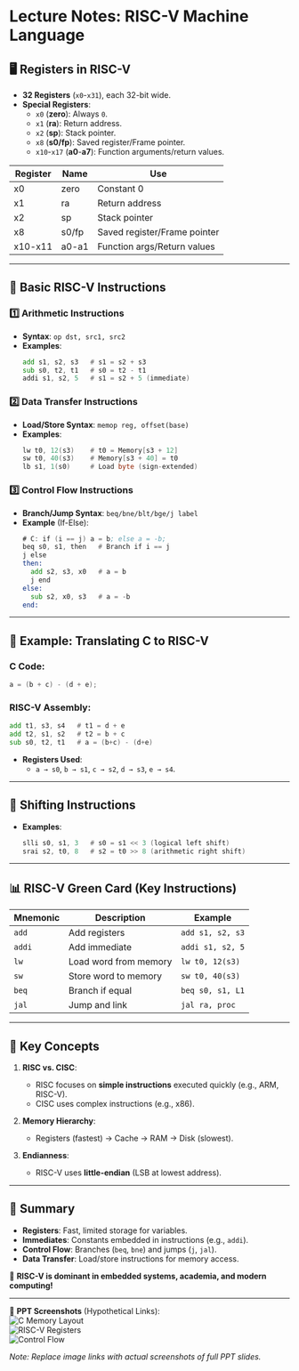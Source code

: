 # Lecture Notes: RISC-V Machine Language

## 🖥️ **Registers in RISC-V**
- **32 Registers** (`x0`-`x31`), each 32-bit wide.
- **Special Registers**:
  - `x0` (**zero**): Always `0`. 
  - `x1` (**ra**): Return address.
  - `x2` (**sp**): Stack pointer.
  - `x8` (**s0/fp**): Saved register/Frame pointer.
  - `x10`-`x17` (**a0**-**a7**): Function arguments/return values.

| Register | Name   | Use                          |
|----------|--------|------------------------------|
| x0       | zero   | Constant 0                   |
| x1       | ra     | Return address               |
| x2       | sp     | Stack pointer                |
| x8       | s0/fp  | Saved register/Frame pointer |
| x10-x11  | a0-a1  | Function args/Return values  |

---

## 🔧 **Basic RISC-V Instructions**
### 1️⃣ **Arithmetic Instructions**
- **Syntax**: `op dst, src1, src2`
- **Examples**:
  ```asm
  add s1, s2, s3   # s1 = s2 + s3
  sub s0, t2, t1   # s0 = t2 - t1
  addi s1, s2, 5   # s1 = s2 + 5 (immediate)
  ```

### 2️⃣ **Data Transfer Instructions**
- **Load/Store Syntax**: `memop reg, offset(base)`
- **Examples**:
  ```asm
  lw t0, 12(s3)    # t0 = Memory[s3 + 12]
  sw t0, 40(s3)    # Memory[s3 + 40] = t0
  lb s1, 1(s0)     # Load byte (sign-extended)
  ```

### 3️⃣ **Control Flow Instructions**
- **Branch/Jump Syntax**: `beq/bne/blt/bge/j label`
- **Example** (If-Else):
  ```asm
  # C: if (i == j) a = b; else a = -b;
  beq s0, s1, then   # Branch if i == j
  j else
  then:
    add s2, s3, x0   # a = b
    j end
  else:
    sub s2, x0, s3   # a = -b
  end:
  ```

---

## 🧮 **Example: Translating C to RISC-V**
### **C Code**:
```c
a = (b + c) - (d + e);
```
### **RISC-V Assembly**:
```asm
add t1, s3, s4   # t1 = d + e
add t2, s1, s2   # t2 = b + c
sub s0, t2, t1   # a = (b+c) - (d+e)
```
- **Registers Used**:
  - `a → s0`, `b → s1`, `c → s2`, `d → s3`, `e → s4`.

---

## 🔄 **Shifting Instructions**
- **Examples**:
  ```asm
  slli s0, s1, 3   # s0 = s1 << 3 (logical left shift)
  srai s2, t0, 8   # s2 = t0 >> 8 (arithmetic right shift)
  ```

---

## 📊 **RISC-V Green Card (Key Instructions)**
| Mnemonic | Description               | Example           |
|----------|---------------------------|-------------------|
| `add`    | Add registers             | `add s1, s2, s3`  |
| `addi`   | Add immediate             | `addi s1, s2, 5`  |
| `lw`     | Load word from memory     | `lw t0, 12(s3)`   |
| `sw`     | Store word to memory      | `sw t0, 40(s3)`   |
| `beq`    | Branch if equal           | `beq s0, s1, L1`  |
| `jal`    | Jump and link             | `jal ra, proc`    |

---

## 🧩 **Key Concepts**
1. **RISC vs. CISC**:  
   - RISC focuses on **simple instructions** executed quickly (e.g., ARM, RISC-V).  
   - CISC uses complex instructions (e.g., x86).  

2. **Memory Hierarchy**:  
   - Registers (fastest) → Cache → RAM → Disk (slowest).  

3. **Endianness**:  
   - RISC-V uses **little-endian** (LSB at lowest address).  

---

## 📝 **Summary**
- **Registers**: Fast, limited storage for variables.  
- **Immediates**: Constants embedded in instructions (e.g., `addi`).  
- **Control Flow**: Branches (`beq`, `bne`) and jumps (`j`, `jal`).  
- **Data Transfer**: Load/store instructions for memory access.  

🚀 **RISC-V is dominant in embedded systems, academia, and modern computing!**


---

📸 **PPT Screenshots** (Hypothetical Links):  
![C Memory Layout](https://wy-static.wenxiaobai.com/chat-doc/b1a9a95d80c21ea9eaf339df032df6c7-image.png)  
![RISC-V Registers](https://wy-static.wenxiaobai.com/chat-doc/1ae3a971585f03feaeed06b564741c4b-image.png)  
![Control Flow](https://wy-static.wenxiaobai.com/chat-doc/fd4725497f7f80bff5b81179322dc56b-image.png)  

*Note: Replace image links with actual screenshots of full PPT slides.*